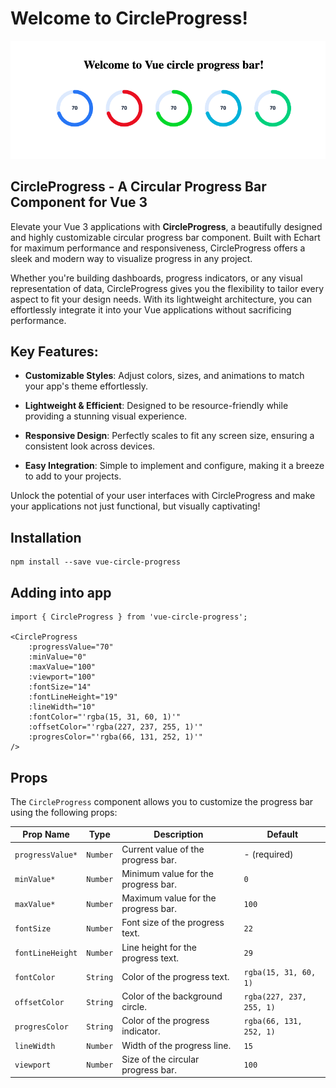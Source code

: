 # Welcome to CircleProgress!
![CircleProgress](vue-circle-progress.png)
## CircleProgress - A Circular Progress Bar Component for Vue 3

Elevate your Vue 3 applications with **CircleProgress**, a beautifully designed and highly customizable circular progress bar component. Built with Echart for maximum performance and responsiveness, CircleProgress offers a sleek and modern way to visualize progress in any project.

Whether you're building dashboards, progress indicators, or any visual representation of data, CircleProgress gives you the flexibility to tailor every aspect to fit your design needs. With its lightweight architecture, you can effortlessly integrate it into your Vue applications without sacrificing performance.

## Key Features:

*   **Customizable Styles**: Adjust colors, sizes, and animations to match your app's theme effortlessly.
    
*   **Lightweight & Efficient**: Designed to be resource-friendly while providing a stunning visual experience.
    
*   **Responsive Design**: Perfectly scales to fit any screen size, ensuring a consistent look across devices.
    
*   **Easy Integration**: Simple to implement and configure, making it a breeze to add to your projects.
    

Unlock the potential of your user interfaces with CircleProgress and make your applications not just functional, but visually captivating!

## Installation

```
npm install --save vue-circle-progress
```
## Adding into app

```
import { CircleProgress } from 'vue-circle-progress';

<CircleProgress 
    :progressValue="70"
    :minValue="0" 
    :maxValue="100" 
    :viewport="100"
    :fontSize="14" 
    :fontLineHeight="19"
    :lineWidth="10"
    :fontColor="'rgba(15, 31, 60, 1)'"
    :offsetColor="'rgba(227, 237, 255, 1)'"
    :progresColor="'rgba(66, 131, 252, 1)'"
/>
```

## Props

The `CircleProgress` component allows you to customize the progress bar using the following props:

| Prop Name         | Type     | Description                               | Default                  |
|-------------------|----------|-------------------------------------------|--------------------------|
| `progressValue*`  | `Number` | Current value of the progress bar.       | - (required)             |
| `minValue*`       | `Number` | Minimum value for the progress bar.      | `0`                      |
| `maxValue*`       | `Number` | Maximum value for the progress bar.      | `100`                    |
| `fontSize`        | `Number` | Font size of the progress text.          | `22`                     |
| `fontLineHeight`  | `Number` | Line height for the progress text.       | `29`                     |
| `fontColor`       | `String` | Color of the progress text.               | `rgba(15, 31, 60, 1)`   |
| `offsetColor`     | `String` | Color of the background circle.          | `rgba(227, 237, 255, 1)` |
| `progresColor`    | `String` | Color of the progress indicator.         | `rgba(66, 131, 252, 1)`  |
| `lineWidth`       | `Number` | Width of the progress line.              | `15`                     |
| `viewport`        | `Number` | Size of the circular progress bar.       | `100`                    |

